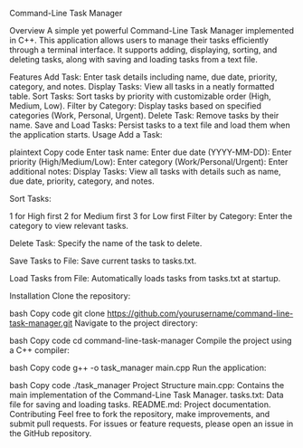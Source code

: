 Command-Line Task Manager

Overview
A simple yet powerful Command-Line Task Manager implemented in C++. This application allows users to manage their tasks efficiently through a terminal interface. It supports adding, displaying, sorting, and deleting tasks, along with saving and loading tasks from a text file.

Features
Add Task: Enter task details including name, due date, priority, category, and notes.
Display Tasks: View all tasks in a neatly formatted table.
Sort Tasks: Sort tasks by priority with customizable order (High, Medium, Low).
Filter by Category: Display tasks based on specified categories (Work, Personal, Urgent).
Delete Task: Remove tasks by their name.
Save and Load Tasks: Persist tasks to a text file and load them when the application starts.
Usage
Add a Task:

plaintext
Copy code
Enter task name:
Enter due date (YYYY-MM-DD):
Enter priority (High/Medium/Low):
Enter category (Work/Personal/Urgent):
Enter additional notes:
Display Tasks: View all tasks with details such as name, due date, priority, category, and notes.

Sort Tasks:

1 for High first
2 for Medium first
3 for Low first
Filter by Category: Enter the category to view relevant tasks.

Delete Task: Specify the name of the task to delete.

Save Tasks to File: Save current tasks to tasks.txt.

Load Tasks from File: Automatically loads tasks from tasks.txt at startup.

Installation
Clone the repository:

bash
Copy code
git clone https://github.com/yourusername/command-line-task-manager.git
Navigate to the project directory:

bash
Copy code
cd command-line-task-manager
Compile the project using a C++ compiler:

bash
Copy code
g++ -o task_manager main.cpp
Run the application:

bash
Copy code
./task_manager
Project Structure
main.cpp: Contains the main implementation of the Command-Line Task Manager.
tasks.txt: Data file for saving and loading tasks.
README.md: Project documentation.
Contributing
Feel free to fork the repository, make improvements, and submit pull requests. For issues or feature requests, please open an issue in the GitHub repository.